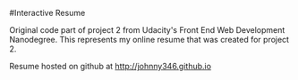 #Interactive Resume


Original code part of project 2 from Udacity's Front End Web Development Nanodegree. This represents my online resume that was created for project 2.

Resume hosted on github at http://johnny346.github.io
